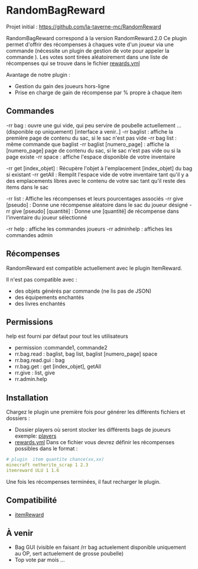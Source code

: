# RandomBagReward
Projet initial :
https://github.com/la-taverne-mc/RandomReward

RandomBagReward correspond à la version RandomReward.2.0
Ce plugin permet d'offrir des récompenses à chaques vote d'un joueur via une commande (nécessite un plugin de gestion de vote pour appeler la commande ).
Les votes sont tirées aléatoirement dans une liste de récompenses qui se trouve dans le fichier [rewards.yml](https://github.com/BlackFox3000/RandomBagReward/blob/master/src/main/java/fr/lataverne/randomreward/rewards.txt)

Avantage de notre plugin :
- Gestion du gain des joueurs hors-ligne
- Prise en charge de gain de récompense par % propre à chaque item

## Commandes
-rr bag : ouvre une gui vide, qui peu servire de poubelle actuellement ... (disponible op uniquement) [interface a venir..]
-rr baglist : affiche la première page de contenu du sac, si le sac n'est pas vide
-rr bag list : même commande que baglist
-rr baglist [numero_page] : affiche la [numero_page] page de contenu du sac, si le sac n'est pas vide ou si la page existe
-rr space : affiche l'espace disponible de votre inventaire

-rr get [index_objet] : Récupère l'objet à l'emplacement [index_objet] du bag si existant
-rr getAll : Remplit l'espace vide de votre inventaire tant qu'il y a des emplacements libres avec le contenu de votre sac tant qu'il reste des items dans le sac

-rr list : Affiche les récompenses et leurs pourcentages associés 
-rr give [pseudo] : Donne une récompense aléatoire dans le sac du joueur désigné
-rr give [pseudo] [quantité] : Donne une [quantité] de récompense dans l'inventaire du joueur sélectionné

-rr help : affiche les commandes joueurs
-rr adminhelp : affiches les commandes admin

## Récompenses
RandomReward est compatible actuellement avec le plugin ItemReward.

Il n'est pas compatible avec :
- des objets générés par commande (ne lis pas de JSON)
- des équipements enchantés
- des livres enchantés

## Permissions
help est fourni par défaut pour tout les utilisateurs

- permission :commande1, commande2
- rr.bag.read : baglist, bag list, baglist [numero_page] space
- rr.bag.read.gui : bag
- rr.bag.get : get [index_objet], getAll
- rr.give : list, give
- rr.admin.help



## Installation
Chargez le plugin une première fois pour générer les différents fichiers et dossiers :
- Dossier players où seront stocker les différents bags de joueurs exemple: [players](https://github.com/BlackFox3000/RandomBagReward/tree/master/src/main/java/fr/lataverne/randomreward/players)
- [rewards.yml](https://github.com/BlackFox3000/RandomBagReward/blob/master/src/main/java/fr/lataverne/randomreward/rewards.txt)
Dans ce fichier vous devrez définir les récompenses possibles dans le format :
```yml
# plugin  item quantite chance(xx,xx)
minecraft netherite_scrap 1 2.3
itemreward ULU 1 1.6
```
Une fois les récompenses terminées, il faut recharger le plugin.

## Compatibilité
- [itemReward](https://github.com/la-taverne-mc/ItemReward)


## À venir
- Bag GUI (visible en faisant /rr bag actuelement disponible uniquement au OP, sert actuelement de grosse poubelle) 
- Top vote par mois ...
